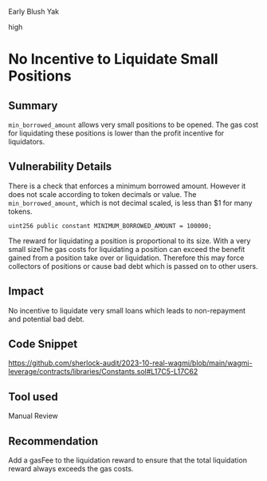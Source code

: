 Early Blush Yak

high

# No Incentive to Liquidate Small Positions
## Summary

`min_borrowed_amount` allows very small positions to be opened. The gas cost for liquidating these positions is lower than the profit incentive for liquidators.

## Vulnerability Details
There is a check that enforces a minimum borrowed amount. However it does not scale according to token decimals or value. The `min_borrowed_amount`, which is not decimal scaled, is less than $1 for many tokens.

```solidity
uint256 public constant MINIMUM_BORROWED_AMOUNT = 100000;
```

The reward for liquidating a position is proportional to its size. With a very small sizeThe gas costs for liquidating a position can exceed the benefit gained from a position take over or liquidation. Therefore this may force collectors of positions or cause bad debt which is passed on to other users.


## Impact

No incentive to liquidate very small loans which leads to non-repayment and potential bad debt.

## Code Snippet

https://github.com/sherlock-audit/2023-10-real-wagmi/blob/main/wagmi-leverage/contracts/libraries/Constants.sol#L17C5-L17C62

## Tool used

Manual Review

## Recommendation

Add a gasFee to the liquidation reward to ensure that the total liquidation reward always exceeds the gas costs.

